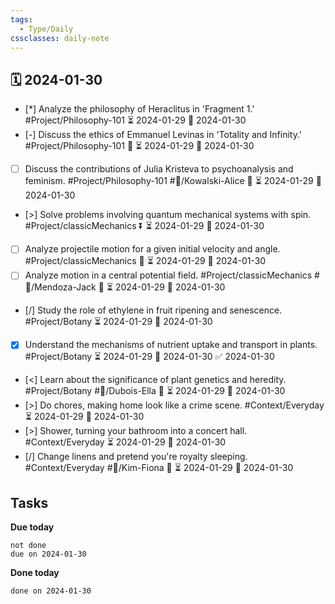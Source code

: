 ```yaml
---
tags:
  - Type/Daily
cssclasses: daily-note
---
```


## 🗓️ 2024-01-30

- [*] Analyze the philosophy of Heraclitus in 'Fragment 1.' #Project/Philosophy-101 ⏳ 2024-01-29 📅 2024-01-30
- [-] Discuss the ethics of Emmanuel Levinas in 'Totality and Infinity.' #Project/Philosophy-101 🔼 ⏳ 2024-01-29 📅 2024-01-30
- [ ] Discuss the contributions of Julia Kristeva to psychoanalysis and feminism. #Project/Philosophy-101 #👤/Kowalski-Alice 🔽 ⏳ 2024-01-29 📅 2024-01-30
- [>] Solve problems involving quantum mechanical systems with spin. #Project/classicMechanics ⏬ ⏳ 2024-01-29 📅 2024-01-30
- [ ] Analyze projectile motion for a given initial velocity and angle. #Project/classicMechanics 🔼 ⏳ 2024-01-29 📅 2024-01-30
- [ ] Analyze motion in a central potential field. #Project/classicMechanics #👤/Mendoza-Jack 🔼 ⏳ 2024-01-29 📅 2024-01-30
- [/] Study the role of ethylene in fruit ripening and senescence. #Project/Botany ⏳ 2024-01-29 📅 2024-01-30
- [x] Understand the mechanisms of nutrient uptake and transport in plants. #Project/Botany ⏳ 2024-01-29 📅 2024-01-30 ✅ 2024-01-30
- [<] Learn about the significance of plant genetics and heredity. #Project/Botany #👤/Dubois-Ella 🔽 ⏳ 2024-01-29 📅 2024-01-30
- [>] Do chores, making home look like a crime scene. #Context/Everyday ⏳ 2024-01-29 📅 2024-01-30
- [>] Shower, turning your bathroom into a concert hall. #Context/Everyday ⏳ 2024-01-29 📅 2024-01-30
- [/] Change linens and pretend you're royalty sleeping. #Context/Everyday #👤/Kim-Fiona 🔼 ⏳ 2024-01-29 📅 2024-01-30

## Tasks

**Due today**

```tasks
not done
due on 2024-01-30
```

**Done today**

```tasks
done on 2024-01-30
```
            